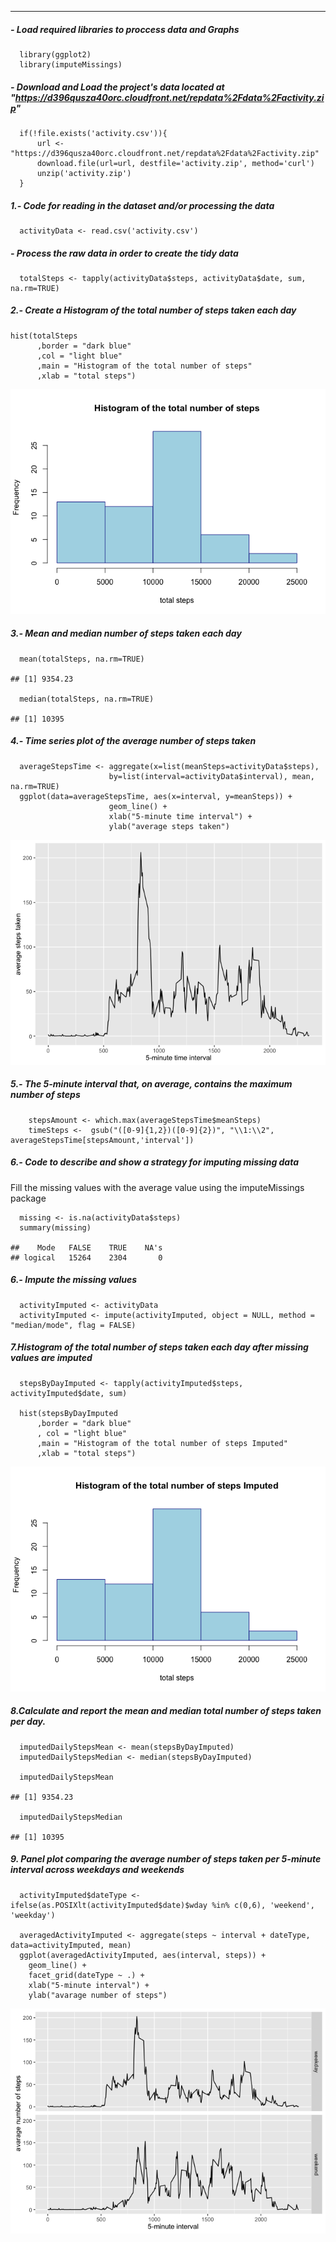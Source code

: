 ------------------------------------------------------------------------

##### - Load required libraries to proccess data and Graphs

      library(ggplot2)
      library(imputeMissings)

##### - Download and Load the project's data located at "<https://d396qusza40orc.cloudfront.net/repdata%2Fdata%2Factivity.zip>"

      if(!file.exists('activity.csv')){
          url <- "https://d396qusza40orc.cloudfront.net/repdata%2Fdata%2Factivity.zip"
          download.file(url=url, destfile='activity.zip', method='curl')
          unzip('activity.zip')
      }

##### 1.- Code for reading in the dataset and/or processing the data

      activityData <- read.csv('activity.csv')

##### - Process the raw data in order to create the tidy data

      totalSteps <- tapply(activityData$steps, activityData$date, sum, na.rm=TRUE)

##### 2.- Create a Histogram of the total number of steps taken each day

    hist(totalSteps
          ,border = "dark blue"
          ,col = "light blue"
          ,main = "Histogram of the total number of steps"
          ,xlab = "total steps") 

![](PA1_template_files/figure-markdown_strict/unnamed-chunk-5-1.png)

##### 3.- Mean and median number of steps taken each day

      mean(totalSteps, na.rm=TRUE)

    ## [1] 9354.23

      median(totalSteps, na.rm=TRUE)

    ## [1] 10395

##### 4.- Time series plot of the average number of steps taken

      averageStepsTime <- aggregate(x=list(meanSteps=activityData$steps), 
                          by=list(interval=activityData$interval), mean, na.rm=TRUE)
      ggplot(data=averageStepsTime, aes(x=interval, y=meanSteps)) +
                          geom_line() +
                          xlab("5-minute time interval") +
                          ylab("average steps taken") 

![](PA1_template_files/figure-markdown_strict/unnamed-chunk-7-1.png)

##### 5.- The 5-minute interval that, on average, contains the maximum number of steps

        stepsAmount <- which.max(averageStepsTime$meanSteps)
        timeSteps <-  gsub("([0-9]{1,2})([0-9]{2})", "\\1:\\2", averageStepsTime[stepsAmount,'interval'])

##### 6.- Code to describe and show a strategy for imputing missing data

Fill the missing values with the average value using the imputeMissings
package

      missing <- is.na(activityData$steps)
      summary(missing)

    ##    Mode   FALSE    TRUE    NA's 
    ## logical   15264    2304       0

##### 6.- Impute the missing values

      activityImputed <- activityData
      activityImputed <- impute(activityImputed, object = NULL, method = "median/mode", flag = FALSE)

##### 7.Histogram of the total number of steps taken each day after missing values are imputed

      stepsByDayImputed <- tapply(activityImputed$steps,  activityImputed$date, sum)
      
      hist(stepsByDayImputed
          ,border = "dark blue"
          , col = "light blue"
          ,main = "Histogram of the total number of steps Imputed"
          ,xlab = "total steps") 

![](PA1_template_files/figure-markdown_strict/unnamed-chunk-11-1.png)

##### 8.Calculate and report the mean and median total number of steps taken per day.

      imputedDailyStepsMean <- mean(stepsByDayImputed)
      imputedDailyStepsMedian <- median(stepsByDayImputed)
      
      imputedDailyStepsMean

    ## [1] 9354.23

      imputedDailyStepsMedian

    ## [1] 10395

##### 9. Panel plot comparing the average number of steps taken per 5-minute interval across weekdays and weekends

      activityImputed$dateType <-  ifelse(as.POSIXlt(activityImputed$date)$wday %in% c(0,6), 'weekend', 'weekday')
      
      averagedActivityImputed <- aggregate(steps ~ interval + dateType, data=activityImputed, mean)
      ggplot(averagedActivityImputed, aes(interval, steps)) + 
        geom_line() + 
        facet_grid(dateType ~ .) +
        xlab("5-minute interval") + 
        ylab("avarage number of steps")

![](PA1_template_files/figure-markdown_strict/unnamed-chunk-13-1.png)
